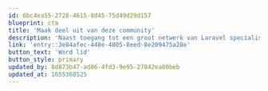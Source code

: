 ```yaml
---
id: 6bc4ea55-2728-4615-8d45-75d49d29d157
blueprint: cta
title: 'Maak deel uit van deze community'
description: 'Naast toegang tot een groot netwerk van Laravel specialisten krijg je exclusief toegang tot Laravel events en een keurmerk voor je organisatie. Ook promoten wij onze leden onder toekomstige klanten!'
link: 'entry::3e84afec-448e-4805-8eed-8e209475a28e'
button_text: 'Word lid'
button_style: primary
updated_by: 8d873b47-ad86-4fd3-9e95-27842ea80beb
updated_at: 1655368525
---
```

